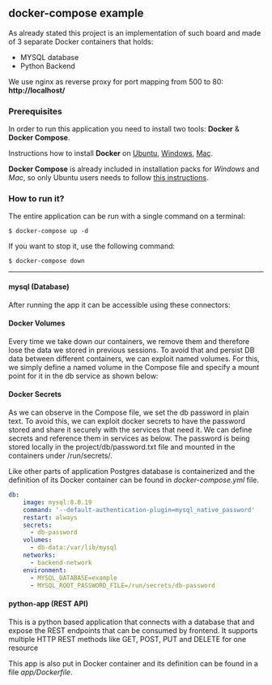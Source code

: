 ## docker-compose example

As already stated this project is an implementation of such board and made of 3 separate Docker containers that holds:

- MYSQL database
- Python Backend

We use nginx as reverse proxy for port mapping from 500 to 80: **http://localhost/**

### Prerequisites

In order to run this application you need to install two tools: **Docker** & **Docker Compose**.

Instructions how to install **Docker** on [Ubuntu](https://docs.docker.com/install/linux/docker-ce/ubuntu/), [Windows](https://docs.docker.com/docker-for-windows/install/), [Mac](https://docs.docker.com/docker-for-mac/install/).

**Docker Compose** is already included in installation packs for *Windows* and *Mac*, so only Ubuntu users needs to follow [this instructions](https://docs.docker.com/compose/install/).


### How to run it?

The entire application can be run with a single command on a terminal:

```
$ docker-compose up -d
```

If you want to stop it, use the following command:

```
$ docker-compose down
```

---

#### mysql (Database)

After running the app it can be accessible using these connectors:

#### Docker Volumes
Every time we take down our containers, we remove them and therefore lose the data we stored in previous sessions. To avoid that and persist DB data between different containers, we can exploit named volumes. For this, we simply define a named volume in the Compose file and specify a mount point for it in the db service as shown below:

#### Docker Secrets
As we can observe in the Compose file, we set the db password in plain text. To avoid this, we can exploit docker secrets to have the password stored and share it securely with the services that need it. We can define secrets and reference them in services as below. The password is being stored locally in the project/db/password.txt file and mounted in the containers under /run/secrets/<secret-name>.

Like other parts of application Postgres database is containerized and
the definition of its Docker container can be found in
*docker-compose.yml* file.

```yml
db:
    image: mysql:8.0.19
    command: '--default-authentication-plugin=mysql_native_password'
    restart: always
    secrets:
      - db-password
    volumes:
      - db-data:/var/lib/mysql
    networks:
      - backend-network
    environment:
      - MYSQL_DATABASE=example
      - MYSQL_ROOT_PASSWORD_FILE=/run/secrets/db-password
```

#### python-app (REST API)

This is a python based application that connects with a
database that and expose the REST endpoints that can be consumed by
frontend. It supports multiple HTTP REST methods like GET, POST, PUT and
DELETE for one resource

This app is also put in Docker container and its definition can be found
in a file *app/Dockerfile*. 
